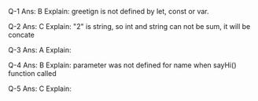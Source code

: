 Q-1
Ans: B
Explain: greetign  is not defined by let, const or var.

Q-2
Ans: C
Explain: "2" is string, so int and string can not be sum,  it will be 
concate

Q-3
Ans: A
Explain: 

Q-4
Ans: B
Explain: parameter was not defined for name when sayHi() function called

Q-5
Ans: C
Explain: 